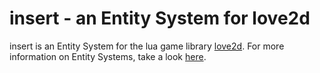 # insert - an Entity System for love2d

insert is an Entity System for the lua game library [love2d](http://www.love2d.org). For more information on Entity Systems, take a look [here](http://www.richardlord.net/blog/what-is-an-entity-framework).
